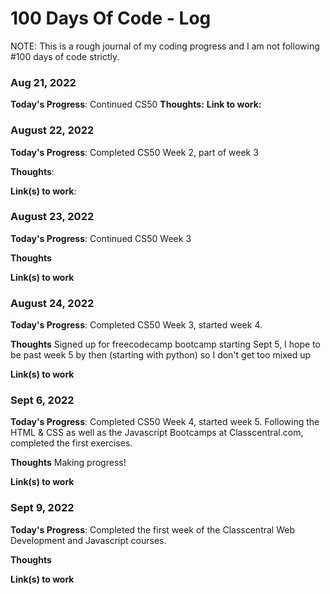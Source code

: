 # 100 Days Of Code - Log

NOTE: This is a rough journal of my coding progress and I am not following #100 days of code strictly.

### Aug 21, 2022

**Today's Progress**: Continued CS50
**Thoughts:** 
**Link to work:** 

### August 22, 2022

**Today's Progress**: Completed CS50 Week 2, part of week 3

**Thoughts**: 

**Link(s) to work**:

### August 23, 2022

**Today's Progress**: Continued CS50 Week 3

**Thoughts** 

**Link(s) to work**

### August 24, 2022

**Today's Progress**: Completed CS50 Week 3, started week 4. 

**Thoughts** Signed up for freecodecamp bootcamp starting Sept 5, I hope to be past week 5 by then (starting with python) so I don't get too mixed up

**Link(s) to work**

### Sept 6, 2022

**Today's Progress**: Completed CS50 Week 4, started week 5. Following the HTML & CSS as well as the Javascript Bootcamps at Classcentral.com, completed the first exercises. 

**Thoughts** Making progress!

**Link(s) to work**

### Sept 9, 2022

**Today's Progress**: Completed the first week of the Classcentral Web Development and Javascript courses.

**Thoughts**

**Link(s) to work**
